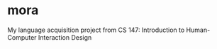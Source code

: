 # mora
My language acquisition project from CS 147: Introduction to Human-Computer Interaction Design

